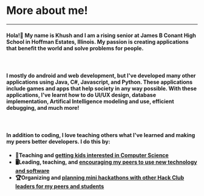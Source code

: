 # More about me!
<hr>

<h4>Hola!👋 My name is Khush and I am a rising senior at James B Conant High School in Hoffman Estates, Illinois. <strong>My passion is creating applications that benefit the world and solve problems for people.</h4>
  <br margin: 5px>
<h4> I mostly do android and web development, but I've developed many other applications using Java, C#, Javascript, and Python. These applications include games and apps that help society in any way possible. With these applications, I've learnt how to do UI/UX design, database implementation, Artifical Intelligence modeling and use, efficient debugging, and much more!</h4>
  <br>
<h4> In addition to coding, I love teaching others what I've learned and making my peers better developers. I do this by:</h4>
  <ul>
  <li>📖Teaching and <a href="https://compscikids.net">getting kids interested in Computer Science</a></li>
  <li>🖥️Leading, teaching, and <a href="https://conant.hackclub.com">encouraging my peers to use new technology and software</a></li>
  <li>🏆Organizing and <a href="https://hackclub.com">planning mini hackathons with other Hack Club leaders for my peers and students</a></li>
</ul>

<!--
**KhushMakadia4/KhushMakadia4** is a ✨ _special_ ✨ repository because its `README.md` (this file) appears on your GitHub profile.

Here are some ideas to get you started:

- 🔭 I’m currently working on ...
- 🌱 I’m currently learning ...
- 👯 I’m looking to collaborate on ...
- 🤔 I’m looking for help with ...
- 💬 Ask me about ...
- 📫 How to reach me: ...
- 😄 Pronouns: ...
- ⚡ Fun fact: ...
-->
